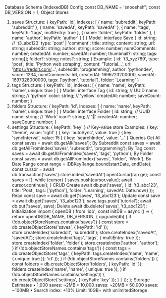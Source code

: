 Database Schema (IndexedDB)
Config
const DB_NAME = 'snooshelf';
const DB_VERSION = 1;
Object Stores
1. saves
Structure:
{
keyPath: 'id',
indexes: [
{ name: 'subreddit', keyPath: 'subreddit' },
{ name: 'savedAt', keyPath: 'savedAt' },
{ name: 'tags', keyPath: 'tags', multiEntry: true },
{ name: 'folder', keyPath: 'folder' },
{ name: 'author', keyPath: 'author' }
]
}
Model:
interface Save {
id: string; // 't3_abc123'
type: 'post' | 'comment';
title: string;
content: string;
url: string;
subreddit: string;
author: string;
score: number;
numComments: number;
createdAt: number;
savedAt: number;
thumbnail?: string;
tags: string[];
folder?: string;
notes?: string;
}
Example:
{
id: 't3_xyz789',
type: 'post',
title: 'Python web scraping',
content: 'Tutorial...',
url: 'https://reddit.com/...',
subreddit: 'programming',
author: 'pythondev',
score: 1234,
numComments: 56,
createdAt: 1696723200000,
savedAt: 1697328000000,
tags: ['python', 'tutorial'],
folder: 'Learning'
}
2. tags
Structure:
{
keyPath: 'id',
indexes: [
{ name: 'name', keyPath: 'name', unique: true }
]
}
Model:
interface Tag {
id: string; // UUID
name: string; // 'python'
color: string; // 'yellow'
createdAt: number;
saveCount: number;
}
3. folders
Structure:
{
keyPath: 'id',
indexes: [
{ name: 'name', keyPath: 'name', unique: true }
]
}
Model:
interface Folder {
id: string; // UUID
name: string; // 'Work'
icon?: string; // '💼'
createdAt: number;
saveCount: number;
}
4. settings
Structure:
{ keyPath: 'key' } // Key-value store
Examples:
{ key: 'theme', value: 'light' }
{ key: 'autoSync', value: true }
{ key: 'syncInterval', value: 15 }
{ key: 'searchIndex', value: '...' }
Queries
Get All
const saves = await db.getAll('saves');
By Subreddit
const saves = await db.getAllFromIndex('saves', 'subreddit',
'programming');
By Tag
const saves = await db.getAllFromIndex('saves', 'tags',
'python');
By Folder
const saves = await db.getAllFromIndex('saves', 'folder',
'Work');
By Date Range
const range = IDBKeyRange.bound(startDate, endDate);
const cursor = await
db.transaction('saves').store.index('savedAt').openCursor(ran
ge);
const saves = [];
while (cursor) {
saves.push(cursor.value);
await cursor.continue();
}
CRUD
Create
await db.put('saves', {
id: 't3_abc123',
title: 'Post',
tags: ['python'],
folder: 'Learning',
savedAt: Date.now()
});
Read
const save = await db.get('saves', 't3_abc123');
Update
const save = await db.get('saves', 't3_abc123');
save.tags.push('tutorial');
await db.put('saves', save);
Delete
await db.delete('saves', 't3_abc123');
Initialization
import { openDB } from 'idb';
const initDB = async () => {
return openDB(DB_NAME, DB_VERSION, {
upgrade(db) {
if (!db.objectStoreNames.contains('saves')) {
const store = db.createObjectStore('saves',
{ keyPath: 'id' });
store.createIndex('subreddit', 'subreddit');
store.createIndex('savedAt', 'savedAt');
store.createIndex('tags', 'tags', { multiEntry:
true });
store.createIndex('folder', 'folder');
store.createIndex('author', 'author');
}
if (!db.objectStoreNames.contains('tags')) {
const tags = db.createObjectStore('tags', { keyPath:
tags.createIndex('name', 'name', { unique: true });
'id' });
}
if (!db.objectStoreNames.contains('folders')) {
const folders = db.createObjectStore('folders',
{ keyPath: 'id' });
folders.createIndex('name', 'name', { unique:
true });
}
if (!db.objectStoreNames.contains('settings')) {
db.createObjectStore('settings', { keyPath: 'key' });
}
}
});
};
Storage Estimates
• 1,000 saves: ~2MB
• 10,000 saves: ~20MB
• 50,000 saves: ~100MB
• Search index: +10%
Limit: 10GB+ with unlimitedStorage